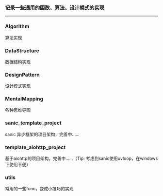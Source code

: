 ### 记录一些通用的函数、算法、设计模式的实现
---
### Algorithm
算法实现

### DataStructure
数据结构实现

### DesignPattern
设计模式实现

### MentalMapping
各种思维导图

### sanic_template_project
sanic 异步框架的项目架构，完善中......

### template_aiohttp_project
基于aiohttp的项目架构，完善中......（Tip: 考虑到sanic使用uvloop，在windows下使用不便）

### utils
常用的一些func，变成小技巧的实现